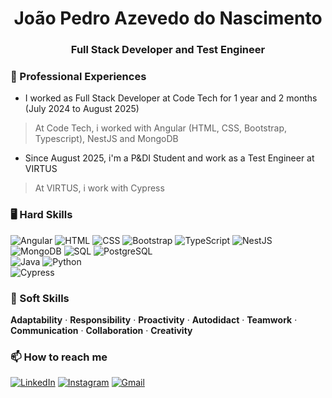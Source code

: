 <h1 align="center">João Pedro Azevedo do Nascimento</h1>
<h3 align="center">Full Stack Developer and Test Engineer </h3>

### 💼 Professional Experiences
- I worked as Full Stack Developer at Code Tech for 1 year and 2 months (July 2024 to August 2025)
> At Code Tech, i worked with Angular (HTML, CSS, Bootstrap, Typescript), NestJS and MongoDB
- Since August 2025, i'm a P&DI Student and work as a Test Engineer at VIRTUS
> At VIRTUS, i work with Cypress

### 🖥️ Hard Skills
![Angular](https://img.shields.io/badge/Angular-DD0031?style=for-the-badge&logo=angular&logoColor=white)
![HTML](https://img.shields.io/badge/HTML-E34F26?style=for-the-badge&logo=html5&logoColor=white)
![CSS](https://img.shields.io/badge/CSS-1572B6?style=for-the-badge&logo=css3&logoColor=white)
![Bootstrap](https://img.shields.io/badge/Bootstrap-7952B3?style=for-the-badge&logo=bootstrap&logoColor=white)
![TypeScript](https://img.shields.io/badge/TypeScript-3178C6?style=for-the-badge&logo=typescript&logoColor=white)
![NestJS](https://img.shields.io/badge/NestJS-E0234E?style=for-the-badge&logo=nestjs&logoColor=white)
<br>
![MongoDB](https://img.shields.io/badge/MongoDB-47A248?style=for-the-badge&logo=mongodb&logoColor=white)
![SQL](https://img.shields.io/badge/SQL-000?style=for-the-badge&logo=sql&logoColor=white)
![PostgreSQL](https://img.shields.io/badge/PostgreSQL-316192?style=for-the-badge&logo=postgresql&logoColor=white)
<br>
![Java](https://img.shields.io/badge/Java-007396?style=for-the-badge&logo=java&logoColor=white)
![Python](https://img.shields.io/badge/Python-3776AB?style=for-the-badge&logo=python&logoColor=white)
<br>
![Cypress](https://img.shields.io/badge/Cypress-17202C?style=for-the-badge&logo=cypress&logoColor=white)

### 🎯 Soft Skills
**Adaptability** · **Responsibility** · **Proactivity** · **Autodidact** · **Teamwork** · **Communication** · **Collaboration** · **Creativity**

### 📫 How to reach me
[![LinkedIn](https://img.shields.io/badge/LinkedIn-0E76A8?style=for-the-badge&logo=linkedin&logoColor=white)](https://www.linkedin.com/in/joão-pedro-azevedo-43739a2a3)
[![Instagram](https://img.shields.io/badge/Instagram-E4405F?style=for-the-badge&logo=instagram&logoColor=white)](https://www.instagram.com/jpedro8azevedo/)
[![Gmail](https://img.shields.io/badge/Gmail-333333?style=for-the-badge&logo=gmail&logoColor=red)](mailto:joaopedroabr@gmail.com)
